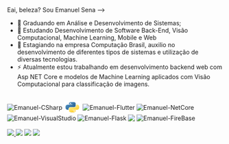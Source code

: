 Eai,  beleza?   Sou Emanuel Sena -->

- 🔭 Graduando em Análise e Desenvolvimento de Sistemas;
- 🌱 Estudando Desenvolvimento de Software Back-End, Visão Computacional, Machine Learning,  Mobile e Web
- 🧠 Estagiando na empresa Computação Brasil, auxilio no desenvolvimento de diferentes tipos de sistemas e utilização de diversas tecnologias.
- ⚡ Atualmente estou trabalhando em desenvolvimento backend web com Asp NET Core e modelos de Machine Learning aplicados com Visão Computacional para classificação de imagens.





<div style="display: inline_block"><br>



  <img align="center" alt="Emanuel-CSharp" height="30" width="40" src="https://cdn.jsdelivr.net/gh/devicons/devicon/icons/csharp/csharp-original.svg">
  <img align="center" alt="Emanuel-Python" height="30" width="40" src="https://raw.githubusercontent.com/devicons/devicon/master/icons/python/python-original.svg">
  <img align="center" alt="Emanuel-Flutter" height="30" width="40" src="https://cdn.jsdelivr.net/gh/devicons/devicon/icons/flutter/flutter-original.svg" />
  <img align="center" alt="Emanuel-NetCore" height="30" width="40"  src="https://cdn.jsdelivr.net/gh/devicons/devicon/icons/dotnetcore/dotnetcore-original.svg" />
  <img align="center" alt="Emanuel-VisualStudio" height="30" width="40" src="https://cdn.jsdelivr.net/gh/devicons/devicon/icons/visualstudio/visualstudio-plain.svg" />
  <img align="center" alt="Emanuel-Flask" height="30" width="40" src="https://cdn.jsdelivr.net/gh/devicons/devicon/icons/flask/flask-original.svg">
  <img align="center" class="devicon-microsoftsqlserver-plain-wordmark alt="Emanuel-SQLServer"height="30"width="40"src="https://cdn.jsdelivr.net/gh/devicons/devicon@v2.15.1/devicon.min.css"/>
  <img align="center" alt="Emanuel-FireBase" height="30" width="40" src="https://cdn.jsdelivr.net/gh/devicons/devicon/icons/firebase/firebase-plain-wordmark.svg">

          
</div>

<div style="display: inline_block"><br> 
 <a href="https://www.tiktok.com/@_emanuelsena" target="_blank"><img src=https://img.shields.io/badge/TikTok-000000?style=for-the-badge&logo=tiktok&logoColor=white>
 <a href="https://instagram.com/_emanuelsena_" target="_blank"><img src="https://img.shields.io/badge/-Instagram-%23E4405F?style=for-the-badge&logo=instagram&logoColor=white" target="_blank"></a>
 <a href = "mailto:senamanu.ms@gmail.com"><img src="https://img.shields.io/badge/-Gmail-%23333?style=for-the-badge&logo=gmail&logoColor=white" target="_blank"></a>
 <a href="https://www.linkedin.com/in/emanuel-sena-089754240/" target="_blank"><img src="https://img.shields.io/badge/-LinkedIn-%230077B5?style=for-the-badge&logo=linkedin&logoColor=white" target="_blank"></a> 
</div>

